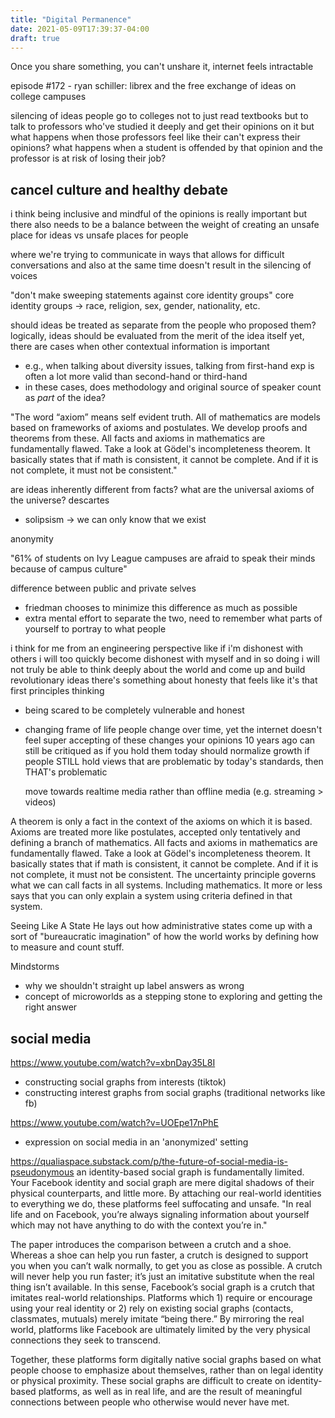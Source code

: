```yaml
---
title: "Digital Permanence"
date: 2021-05-09T17:39:37-04:00
draft: true
---
```


Once you share something, you can't unshare it, internet feels intractable

episode #172 - ryan schiller: librex and the free exchange of ideas on college campuses

silencing of ideas
people go to colleges not to just read textbooks
but to talk to professors who've studied it deeply and get their opinions on it
but what happens when those professors feel like their can't express their opinions?
what happens when a student is offended by that opinion and the professor is at risk of losing their job?

## cancel culture and healthy debate
i think being inclusive and mindful of the opinions is really important
but there also needs to be a balance between the weight of creating an unsafe place for ideas vs unsafe places for people

where we're trying to communicate in ways that allows for difficult conversations and also at the same time doesn't result in the silencing of voices

"don't make sweeping statements against core identity groups"
core identity groups -> race, religion, sex, gender, nationality, etc.

should ideas be treated as separate from the people who proposed them?
logically, ideas should be evaluated from the merit of the idea itself
yet, there are cases when other contextual information is important
* e.g., when talking about diversity issues, talking from first-hand exp is often a lot more valid than second-hand or third-hand
* in these cases, does methodology and original source of speaker count as *part* of the idea?

"The word “axiom” means self evident truth. All of mathematics are models based on frameworks of axioms and postulates. We develop proofs and theorems from these. All facts and axioms in mathematics are fundamentally flawed. Take a look at Gödel's incompleteness theorem. It basically states that if math is consistent, it cannot be complete. And if it is not complete, it must not be consistent."

are ideas inherently different from facts?
what are the universal axioms of the universe?
descartes
* solipsism -> we can only know that we exist


anonymity

"61% of students on Ivy League campuses are afraid to speak their minds because of campus culture"

difference between public and private selves
* friedman chooses to minimize this difference as much as possible
* extra mental effort to separate the two, need to remember what parts of yourself to portray to what people


i think for me from an engineering perspective like if i'm dishonest with others i will too quickly become dishonest with myself and in so doing i will not truly be able to think deeply about the world and come up and build revolutionary ideas there's something about honesty that feels like it's that first principles thinking

* being scared to be completely vulnerable and honest

* changing frame of life
  people change over time, yet the internet doesn't feel super accepting of these changes
  your opinions 10 years ago can still be critiqued as if you hold them today
  should normalize growth
  if people STILL hold views that are problematic by today's standards, then THAT's problematic

  move towards realtime media rather than offline media (e.g. streaming > videos)

A theorem is only a fact in the context of the axioms on which it is based. Axioms are treated more like postulates, accepted only tentatively and defining a branch of mathematics.
All facts and axioms in mathematics are fundamentally flawed. Take a look at Gödel's incompleteness theorem. It basically states that if math is consistent, it cannot be complete. And if it is not complete, it must not be consistent.
The uncertainty principle governs what we can call facts in all systems. Including mathematics.
It more or less says that you can only explain a system using criteria defined in that system.

Seeing Like A State
He lays out how administrative states come up with a sort of "bureaucratic imagination" of how the world works by defining how to measure and count stuff.

Mindstorms
* why we shouldn't straight up label answers as wrong
* concept of microworlds as a stepping stone to exploring and getting the right answer

## social media
https://www.youtube.com/watch?v=xbnDay35L8I
* constructing social graphs from interests (tiktok)
* constructing interest graphs from social graphs (traditional networks like fb)

https://www.youtube.com/watch?v=UOEpe17nPhE
* expression on social media in an 'anonymized' setting

https://qualiaspace.substack.com/p/the-future-of-social-media-is-pseudonymous
an identity-based social graph is fundamentally limited. Your Facebook identity and social graph are mere digital shadows of their physical counterparts, and little more.
By attaching our real-world identities to everything we do, these platforms feel suffocating and unsafe.
"In real life and on Facebook, you’re always signaling information about yourself which may not have anything to do with the context you’re in."

The paper introduces the comparison between a crutch and a shoe. Whereas a shoe can help you run faster, a crutch is designed to support you when you can’t walk normally, to get you as close as possible. A crutch will never help you run faster; it’s just an imitative substitute when the real thing isn’t available. In this sense, Facebook’s social graph is a crutch that imitates real-world relationships. Platforms which 1) require or encourage using your real identity or 2) rely on existing social graphs (contacts, classmates, mutuals) merely imitate “being there.” By mirroring the real world, platforms like Facebook are ultimately limited by the very physical connections they seek to transcend.

Together, these platforms form digitally native social graphs based on what people choose to emphasize about themselves, rather than on legal identity or physical proximity. These social graphs are difficult to create on identity-based platforms, as well as in real life, and are the result of meaningful connections between people who otherwise would never have met.